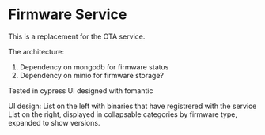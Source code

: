 # Firmware Service

This is a replacement for the OTA service.

The architecture:

1. Dependency on mongodb for firmware status
2. Dependency on minio for firmware storage?

Tested in cypress
UI designed with fomantic



UI design:
List on the left with binaries that have registrered with the service
List on the right, displayed in collapsable categories by firmware type, expanded to show versions.
